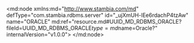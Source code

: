 <?xml version="1.0" encoding="UTF-8"?>
<md:node xmlns:md="http://www.stambia.com/md" defType="com.stambia.rdbms.server" id="_ujXmUH-lEe6rdachP4tzAw" name="ORACLE" md:ref="resource.md#UUID_MD_RDBMS_ORACLE?fileId=UUID_MD_RDBMS_ORACLE$type=md$name=Oracle?" internalVersion="v1.0.0">
  <attribute defType="com.stambia.rdbms.server.module" id="_ujXmUX-lEe6rdachP4tzAw" value="Oracle"/>
  <attribute defType="com.stambia.rdbms.server.user" id="_ujXmUn-lEe6rdachP4tzAw" value="CSG1_ORA2"/>
  <attribute defType="com.stambia.rdbms.server.driver" id="_ujXmU3-lEe6rdachP4tzAw" value="oracle.jdbc.OracleDriver"/>
  <attribute defType="com.stambia.rdbms.server.designerAutoCommit" id="_ujXmVH-lEe6rdachP4tzAw" value="true"/>
  <attribute defType="com.stambia.rdbms.server.password" id="_ujXmVX-lEe6rdachP4tzAw" value="6F23E4E8A3281AF328EB08370AA8572A"/>
  <attribute defType="com.stambia.rdbms.server.url" id="_ujXmVn-lEe6rdachP4tzAw" value="jdbc:oracle:thin:@195.83.93.26:1521/SIAD_PDB2"/>
  <node defType="com.stambia.rdbms.schema" id="_ujXmV3-lEe6rdachP4tzAw" name="CSG1_ORA2">
    <attribute defType="com.stambia.rdbms.schema.name" id="_ujXmWH-lEe6rdachP4tzAw" value="CSG1_ORA2"/>
    <attribute defType="com.stambia.rdbms.schema.rejectMask" id="_ujXmWX-lEe6rdachP4tzAw" value="R_[targetName]"/>
    <attribute defType="com.stambia.rdbms.schema.loadMask" id="_ujXmWn-lEe6rdachP4tzAw" value="L[number]_[targetName]"/>
    <attribute defType="com.stambia.rdbms.schema.integrationMask" id="_ujXmW3-lEe6rdachP4tzAw" value="I_[targetName]"/>
    <node defType="com.stambia.rdbms.datastore" id="_ujXmXH-lEe6rdachP4tzAw" name="SAS_CLIENT">
      <attribute defType="com.stambia.rdbms.datastore.name" id="_ujXmXX-lEe6rdachP4tzAw" value="SAS_CLIENT"/>
      <attribute defType="com.stambia.rdbms.datastore.type" id="_ujXmXn-lEe6rdachP4tzAw" value="TABLE"/>
      <node defType="com.stambia.rdbms.column" id="_ujXmX3-lEe6rdachP4tzAw" name="CLE_CLIENT" position="1">
        <attribute defType="com.stambia.rdbms.column.name" id="_ujXmYH-lEe6rdachP4tzAw" value="CLE_CLIENT"/>
        <attribute defType="com.stambia.rdbms.column.nullable" id="_ujXmYX-lEe6rdachP4tzAw" value="0"/>
        <attribute defType="com.stambia.rdbms.column.charByte" id="_ujXmYn-lEe6rdachP4tzAw" value="BYTE"/>
        <attribute defType="com.stambia.rdbms.column.type" id="_ujXmY3-lEe6rdachP4tzAw" value="VARCHAR2"/>
        <attribute defType="com.stambia.rdbms.column.size" id="_ujXmZH-lEe6rdachP4tzAw" value="45"/>
      </node>
      <node defType="com.stambia.rdbms.column" id="_ujXmZX-lEe6rdachP4tzAw" name="CLE_COMPTE" position="2">
        <attribute defType="com.stambia.rdbms.column.name" id="_ujXmZn-lEe6rdachP4tzAw" value="CLE_COMPTE"/>
        <attribute defType="com.stambia.rdbms.column.nullable" id="_ujXmZ3-lEe6rdachP4tzAw" value="1"/>
        <attribute defType="com.stambia.rdbms.column.charByte" id="_ujXmaH-lEe6rdachP4tzAw" value="BYTE"/>
        <attribute defType="com.stambia.rdbms.column.type" id="_ujXmaX-lEe6rdachP4tzAw" value="VARCHAR2"/>
        <attribute defType="com.stambia.rdbms.column.size" id="_ujXman-lEe6rdachP4tzAw" value="45"/>
      </node>
      <node defType="com.stambia.rdbms.column" id="_ujXma3-lEe6rdachP4tzAw" name="STATUS" position="3">
        <attribute defType="com.stambia.rdbms.column.name" id="_ujXmbH-lEe6rdachP4tzAw" value="STATUS"/>
        <attribute defType="com.stambia.rdbms.column.nullable" id="_ujXmbX-lEe6rdachP4tzAw" value="1"/>
        <attribute defType="com.stambia.rdbms.column.digits" id="_ujXmbn-lEe6rdachP4tzAw" value="0"/>
        <attribute defType="com.stambia.rdbms.column.charByte" id="_ujXmb3-lEe6rdachP4tzAw" value="BYTE"/>
        <attribute defType="com.stambia.rdbms.column.type" id="_ujXmcH-lEe6rdachP4tzAw" value="NUMBER"/>
        <attribute defType="com.stambia.rdbms.column.size" id="_ujXmcX-lEe6rdachP4tzAw" value="1"/>
      </node>
      <node defType="com.stambia.rdbms.column" id="_ujXmcn-lEe6rdachP4tzAw" name="TYPE" position="4">
        <attribute defType="com.stambia.rdbms.column.name" id="_ujXmc3-lEe6rdachP4tzAw" value="TYPE"/>
        <attribute defType="com.stambia.rdbms.column.nullable" id="_ujXmdH-lEe6rdachP4tzAw" value="1"/>
        <attribute defType="com.stambia.rdbms.column.digits" id="_ujXmdX-lEe6rdachP4tzAw" value="0"/>
        <attribute defType="com.stambia.rdbms.column.charByte" id="_ujXmdn-lEe6rdachP4tzAw" value="BYTE"/>
        <attribute defType="com.stambia.rdbms.column.type" id="_ujXmd3-lEe6rdachP4tzAw" value="NUMBER"/>
        <attribute defType="com.stambia.rdbms.column.size" id="_ujXmeH-lEe6rdachP4tzAw" value="2"/>
      </node>
      <node defType="com.stambia.rdbms.column" id="_ujXmeX-lEe6rdachP4tzAw" name="CIVILITE" position="5">
        <attribute defType="com.stambia.rdbms.column.name" id="_ujXmen-lEe6rdachP4tzAw" value="CIVILITE"/>
        <attribute defType="com.stambia.rdbms.column.nullable" id="_ujXme3-lEe6rdachP4tzAw" value="1"/>
        <attribute defType="com.stambia.rdbms.column.digits" id="_ujXmfH-lEe6rdachP4tzAw" value="0"/>
        <attribute defType="com.stambia.rdbms.column.charByte" id="_ujXmfX-lEe6rdachP4tzAw" value="BYTE"/>
        <attribute defType="com.stambia.rdbms.column.type" id="_ujXmfn-lEe6rdachP4tzAw" value="NUMBER"/>
        <attribute defType="com.stambia.rdbms.column.size" id="_ujXmf3-lEe6rdachP4tzAw" value="2"/>
      </node>
      <node defType="com.stambia.rdbms.column" id="_ujXmgH-lEe6rdachP4tzAw" name="PRENOM" position="6">
        <attribute defType="com.stambia.rdbms.column.name" id="_ujXmgX-lEe6rdachP4tzAw" value="PRENOM"/>
        <attribute defType="com.stambia.rdbms.column.nullable" id="_ujXmgn-lEe6rdachP4tzAw" value="1"/>
        <attribute defType="com.stambia.rdbms.column.charByte" id="_ujXmg3-lEe6rdachP4tzAw" value="BYTE"/>
        <attribute defType="com.stambia.rdbms.column.type" id="_ujXmhH-lEe6rdachP4tzAw" value="VARCHAR2"/>
        <attribute defType="com.stambia.rdbms.column.size" id="_ujXmhX-lEe6rdachP4tzAw" value="255"/>
      </node>
      <node defType="com.stambia.rdbms.column" id="_ujXmhn-lEe6rdachP4tzAw" name="NOM" position="7">
        <attribute defType="com.stambia.rdbms.column.name" id="_ujXmh3-lEe6rdachP4tzAw" value="NOM"/>
        <attribute defType="com.stambia.rdbms.column.nullable" id="_ujXmiH-lEe6rdachP4tzAw" value="1"/>
        <attribute defType="com.stambia.rdbms.column.charByte" id="_ujXmiX-lEe6rdachP4tzAw" value="BYTE"/>
        <attribute defType="com.stambia.rdbms.column.type" id="_ujXmin-lEe6rdachP4tzAw" value="VARCHAR2"/>
        <attribute defType="com.stambia.rdbms.column.size" id="_ujXmi3-lEe6rdachP4tzAw" value="255"/>
      </node>
      <node defType="com.stambia.rdbms.column" id="_ujXmjH-lEe6rdachP4tzAw" name="DATE_ANNIVERSAIRE" position="8">
        <attribute defType="com.stambia.rdbms.column.name" id="_ujXmjX-lEe6rdachP4tzAw" value="DATE_ANNIVERSAIRE"/>
        <attribute defType="com.stambia.rdbms.column.nullable" id="_ujXmjn-lEe6rdachP4tzAw" value="1"/>
        <attribute defType="com.stambia.rdbms.column.charByte" id="_ujXmj3-lEe6rdachP4tzAw" value="BYTE"/>
        <attribute defType="com.stambia.rdbms.column.type" id="_ujXmkH-lEe6rdachP4tzAw" value="DATE"/>
        <attribute defType="com.stambia.rdbms.column.size" id="_ujXmkX-lEe6rdachP4tzAw" value="7"/>
      </node>
      <node defType="com.stambia.rdbms.column" id="_ujXmkn-lEe6rdachP4tzAw" name="SEXE" position="9">
        <attribute defType="com.stambia.rdbms.column.name" id="_ujXmk3-lEe6rdachP4tzAw" value="SEXE"/>
        <attribute defType="com.stambia.rdbms.column.nullable" id="_ujXmlH-lEe6rdachP4tzAw" value="1"/>
        <attribute defType="com.stambia.rdbms.column.digits" id="_ujXmlX-lEe6rdachP4tzAw" value="0"/>
        <attribute defType="com.stambia.rdbms.column.charByte" id="_ujXmln-lEe6rdachP4tzAw" value="BYTE"/>
        <attribute defType="com.stambia.rdbms.column.type" id="_ujXml3-lEe6rdachP4tzAw" value="NUMBER"/>
        <attribute defType="com.stambia.rdbms.column.size" id="_ujXmmH-lEe6rdachP4tzAw" value="1"/>
      </node>
      <node defType="com.stambia.rdbms.column" id="_ujXmmX-lEe6rdachP4tzAw" name="MUTUELLE" position="10">
        <attribute defType="com.stambia.rdbms.column.name" id="_ujXmmn-lEe6rdachP4tzAw" value="MUTUELLE"/>
        <attribute defType="com.stambia.rdbms.column.nullable" id="_ujXmm3-lEe6rdachP4tzAw" value="1"/>
        <attribute defType="com.stambia.rdbms.column.digits" id="_ujXmnH-lEe6rdachP4tzAw" value="0"/>
        <attribute defType="com.stambia.rdbms.column.charByte" id="_ujXmnX-lEe6rdachP4tzAw" value="BYTE"/>
        <attribute defType="com.stambia.rdbms.column.type" id="_ujXmnn-lEe6rdachP4tzAw" value="NUMBER"/>
        <attribute defType="com.stambia.rdbms.column.size" id="_ujXmn3-lEe6rdachP4tzAw" value="2"/>
      </node>
      <node defType="com.stambia.rdbms.column" id="_ujXmoH-lEe6rdachP4tzAw" name="NOM_FICHIER" position="11">
        <attribute defType="com.stambia.rdbms.column.name" id="_ujXmoX-lEe6rdachP4tzAw" value="NOM_FICHIER"/>
        <attribute defType="com.stambia.rdbms.column.nullable" id="_ujXmon-lEe6rdachP4tzAw" value="1"/>
        <attribute defType="com.stambia.rdbms.column.charByte" id="_ujXmo3-lEe6rdachP4tzAw" value="BYTE"/>
        <attribute defType="com.stambia.rdbms.column.type" id="_ujXmpH-lEe6rdachP4tzAw" value="VARCHAR2"/>
        <attribute defType="com.stambia.rdbms.column.size" id="_ujXmpX-lEe6rdachP4tzAw" value="255"/>
      </node>
      <node defType="com.stambia.rdbms.pk" id="_ujXmpn-lEe6rdachP4tzAw" name="SYS_C0015442">
        <node defType="com.stambia.rdbms.colref" id="_ujXmp3-lEe6rdachP4tzAw" position="1">
          <attribute defType="com.stambia.rdbms.colref.ref" id="_ujXmqH-lEe6rdachP4tzAw" ref="resource.md#_ujXmX3-lEe6rdachP4tzAw?fileId=_ujXmUH-lEe6rdachP4tzAw$type=md$name=CLE_CLIENT?"/>
        </node>
      </node>
      <node defType="com.stambia.rdbms.fk" id="_ujXmqX-lEe6rdachP4tzAw" name="SYS_C0015419">
        <node defType="com.stambia.rdbms.relation" id="_ujXmqn-lEe6rdachP4tzAw" position="1">
          <attribute defType="com.stambia.rdbms.relation.fk" id="_ujXmq3-lEe6rdachP4tzAw" ref="resource.md#_ujXmoH-lEe6rdachP4tzAw?fileId=_ujXmUH-lEe6rdachP4tzAw$type=md$name=NOM_FICHIER?"/>
          <attribute defType="com.stambia.rdbms.relation.pk" id="_ujXmrH-lEe6rdachP4tzAw" ref="resource.md#_ujYNqn-lEe6rdachP4tzAw?fileId=_ujXmUH-lEe6rdachP4tzAw$type=md$name=NOM_FICHIER?"/>
        </node>
      </node>
      <node defType="com.stambia.rdbms.fk" id="_ujXmrX-lEe6rdachP4tzAw" name="SYS_C0015418">
        <node defType="com.stambia.rdbms.relation" id="_ujXmrn-lEe6rdachP4tzAw" position="1">
          <attribute defType="com.stambia.rdbms.relation.fk" id="_ujXmr3-lEe6rdachP4tzAw" ref="resource.md#_ujXmZX-lEe6rdachP4tzAw?fileId=_ujXmUH-lEe6rdachP4tzAw$type=md$name=CLE_COMPTE?"/>
          <attribute defType="com.stambia.rdbms.relation.pk" id="_ujXmsH-lEe6rdachP4tzAw" ref="resource.md#_ujY0fn-lEe6rdachP4tzAw?fileId=_ujXmUH-lEe6rdachP4tzAw$type=md$name=CLE_COMPTE?"/>
        </node>
      </node>
      <node defType="com.stambia.rdbms.column" id="_ujXmsX-lEe6rdachP4tzAw" name="ID_FICHIER" position="11">
        <attribute defType="com.stambia.rdbms.column.name" id="_ujXmsn-lEe6rdachP4tzAw" value="ID_FICHIER"/>
        <attribute defType="com.stambia.rdbms.column.nullable" id="_ujXms3-lEe6rdachP4tzAw" value="1"/>
        <attribute defType="com.stambia.rdbms.column.charByte" id="_ujXmtH-lEe6rdachP4tzAw" value="BYTE"/>
        <attribute defType="com.stambia.rdbms.column.type" id="_ujXmtX-lEe6rdachP4tzAw" value="NUMBER"/>
      </node>
      <node defType="com.stambia.rdbms.column" id="_ujXmtn-lEe6rdachP4tzAw" name="DATE_IMPORT" position="12">
        <attribute defType="com.stambia.rdbms.column.name" id="_ujYNYH-lEe6rdachP4tzAw" value="DATE_IMPORT"/>
        <attribute defType="com.stambia.rdbms.column.nullable" id="_ujYNYX-lEe6rdachP4tzAw" value="1"/>
        <attribute defType="com.stambia.rdbms.column.charByte" id="_ujYNYn-lEe6rdachP4tzAw" value="BYTE"/>
        <attribute defType="com.stambia.rdbms.column.type" id="_ujYNY3-lEe6rdachP4tzAw" value="DATE"/>
        <attribute defType="com.stambia.rdbms.column.size" id="_ujYNZH-lEe6rdachP4tzAw" value="7"/>
      </node>
      <node defType="com.stambia.rdbms.fk" id="_ujYNZX-lEe6rdachP4tzAw" name="SYS_C0015443">
        <node defType="com.stambia.rdbms.relation" id="_ujYNZn-lEe6rdachP4tzAw" position="1">
          <attribute defType="com.stambia.rdbms.relation.fk" id="_ujYNZ3-lEe6rdachP4tzAw" ref="resource.md#_ujXmZX-lEe6rdachP4tzAw?fileId=_ujXmUH-lEe6rdachP4tzAw$type=md$name=CLE_COMPTE?"/>
          <attribute defType="com.stambia.rdbms.relation.pk" id="_ujYNaH-lEe6rdachP4tzAw" ref="resource.md#_ujY0fn-lEe6rdachP4tzAw?fileId=_ujXmUH-lEe6rdachP4tzAw$type=md$name=CLE_COMPTE?"/>
        </node>
      </node>
      <node defType="com.stambia.rdbms.fk" id="_ujYNaX-lEe6rdachP4tzAw" name="SYS_C0015444">
        <node defType="com.stambia.rdbms.relation" id="_ujYNan-lEe6rdachP4tzAw" position="1">
          <attribute defType="com.stambia.rdbms.relation.fk" id="_ujYNa3-lEe6rdachP4tzAw" ref="resource.md#_ujXmsX-lEe6rdachP4tzAw?fileId=_ujXmUH-lEe6rdachP4tzAw$type=md$name=ID_FICHIER?"/>
          <attribute defType="com.stambia.rdbms.relation.pk" id="_ujYNbH-lEe6rdachP4tzAw" ref="resource.md#_ujY0uH-lEe6rdachP4tzAw?fileId=_ujXmUH-lEe6rdachP4tzAw$type=md$name=ID_FICHIER?"/>
        </node>
      </node>
    </node>
    <node defType="com.stambia.rdbms.datastore" id="_ujYNbX-lEe6rdachP4tzAw" name="SAS_EMAIL">
      <attribute defType="com.stambia.rdbms.datastore.name" id="_ujYNbn-lEe6rdachP4tzAw" value="SAS_EMAIL"/>
      <attribute defType="com.stambia.rdbms.datastore.type" id="_ujYNb3-lEe6rdachP4tzAw" value="TABLE"/>
      <node defType="com.stambia.rdbms.column" id="_ujYNcH-lEe6rdachP4tzAw" name="CLE_CLIENT" position="1">
        <attribute defType="com.stambia.rdbms.column.name" id="_ujYNcX-lEe6rdachP4tzAw" value="CLE_CLIENT"/>
        <attribute defType="com.stambia.rdbms.column.nullable" id="_ujYNcn-lEe6rdachP4tzAw" value="0"/>
        <attribute defType="com.stambia.rdbms.column.charByte" id="_ujYNc3-lEe6rdachP4tzAw" value="BYTE"/>
        <attribute defType="com.stambia.rdbms.column.type" id="_ujYNdH-lEe6rdachP4tzAw" value="VARCHAR2"/>
        <attribute defType="com.stambia.rdbms.column.size" id="_ujYNdX-lEe6rdachP4tzAw" value="45"/>
      </node>
      <node defType="com.stambia.rdbms.column" id="_ujYNdn-lEe6rdachP4tzAw" name="EMAIL" position="2">
        <attribute defType="com.stambia.rdbms.column.name" id="_ujYNd3-lEe6rdachP4tzAw" value="EMAIL"/>
        <attribute defType="com.stambia.rdbms.column.nullable" id="_ujYNeH-lEe6rdachP4tzAw" value="1"/>
        <attribute defType="com.stambia.rdbms.column.charByte" id="_ujYNeX-lEe6rdachP4tzAw" value="BYTE"/>
        <attribute defType="com.stambia.rdbms.column.type" id="_ujYNen-lEe6rdachP4tzAw" value="VARCHAR2"/>
        <attribute defType="com.stambia.rdbms.column.size" id="_ujYNe3-lEe6rdachP4tzAw" value="255"/>
      </node>
      <node defType="com.stambia.rdbms.column" id="_ujYNfH-lEe6rdachP4tzAw" name="STATUS" position="3">
        <attribute defType="com.stambia.rdbms.column.name" id="_ujYNfX-lEe6rdachP4tzAw" value="STATUS"/>
        <attribute defType="com.stambia.rdbms.column.nullable" id="_ujYNfn-lEe6rdachP4tzAw" value="1"/>
        <attribute defType="com.stambia.rdbms.column.digits" id="_ujYNf3-lEe6rdachP4tzAw" value="0"/>
        <attribute defType="com.stambia.rdbms.column.charByte" id="_ujYNgH-lEe6rdachP4tzAw" value="BYTE"/>
        <attribute defType="com.stambia.rdbms.column.type" id="_ujYNgX-lEe6rdachP4tzAw" value="NUMBER"/>
        <attribute defType="com.stambia.rdbms.column.size" id="_ujYNgn-lEe6rdachP4tzAw" value="1"/>
      </node>
      <node defType="com.stambia.rdbms.column" id="_ujYNg3-lEe6rdachP4tzAw" name="NOM_FICHIER" position="4">
        <attribute defType="com.stambia.rdbms.column.name" id="_ujYNhH-lEe6rdachP4tzAw" value="NOM_FICHIER"/>
        <attribute defType="com.stambia.rdbms.column.nullable" id="_ujYNhX-lEe6rdachP4tzAw" value="1"/>
        <attribute defType="com.stambia.rdbms.column.charByte" id="_ujYNhn-lEe6rdachP4tzAw" value="BYTE"/>
        <attribute defType="com.stambia.rdbms.column.type" id="_ujYNh3-lEe6rdachP4tzAw" value="VARCHAR2"/>
        <attribute defType="com.stambia.rdbms.column.size" id="_ujYNiH-lEe6rdachP4tzAw" value="255"/>
      </node>
      <node defType="com.stambia.rdbms.pk" id="_ujYNiX-lEe6rdachP4tzAw" name="SYS_C0015445">
        <node defType="com.stambia.rdbms.colref" id="_ujYNin-lEe6rdachP4tzAw" position="1">
          <attribute defType="com.stambia.rdbms.colref.ref" id="_ujYNi3-lEe6rdachP4tzAw" ref="resource.md#_ujYNcH-lEe6rdachP4tzAw?fileId=_ujXmUH-lEe6rdachP4tzAw$type=md$name=CLE_CLIENT?"/>
        </node>
      </node>
      <node defType="com.stambia.rdbms.fk" id="_ujYNjH-lEe6rdachP4tzAw" name="SYS_C0015421">
        <node defType="com.stambia.rdbms.relation" id="_ujYNjX-lEe6rdachP4tzAw" position="1">
          <attribute defType="com.stambia.rdbms.relation.fk" id="_ujYNjn-lEe6rdachP4tzAw" ref="resource.md#_ujYNcH-lEe6rdachP4tzAw?fileId=_ujXmUH-lEe6rdachP4tzAw$type=md$name=CLE_CLIENT?"/>
          <attribute defType="com.stambia.rdbms.relation.pk" id="_ujYNj3-lEe6rdachP4tzAw" ref="resource.md#_ujXmX3-lEe6rdachP4tzAw?fileId=_ujXmUH-lEe6rdachP4tzAw$type=md$name=CLE_CLIENT?"/>
        </node>
      </node>
      <node defType="com.stambia.rdbms.fk" id="_ujYNkH-lEe6rdachP4tzAw" name="SYS_C0015422">
        <node defType="com.stambia.rdbms.relation" id="_ujYNkX-lEe6rdachP4tzAw" position="1">
          <attribute defType="com.stambia.rdbms.relation.fk" id="_ujYNkn-lEe6rdachP4tzAw" ref="resource.md#_ujYNg3-lEe6rdachP4tzAw?fileId=_ujXmUH-lEe6rdachP4tzAw$type=md$name=NOM_FICHIER?"/>
          <attribute defType="com.stambia.rdbms.relation.pk" id="_ujYNk3-lEe6rdachP4tzAw" ref="resource.md#_ujYNqn-lEe6rdachP4tzAw?fileId=_ujXmUH-lEe6rdachP4tzAw$type=md$name=NOM_FICHIER?"/>
        </node>
      </node>
      <node defType="com.stambia.rdbms.column" id="_ujYNlH-lEe6rdachP4tzAw" name="ID_FICHIER" position="4">
        <attribute defType="com.stambia.rdbms.column.name" id="_ujYNlX-lEe6rdachP4tzAw" value="ID_FICHIER"/>
        <attribute defType="com.stambia.rdbms.column.nullable" id="_ujYNln-lEe6rdachP4tzAw" value="1"/>
        <attribute defType="com.stambia.rdbms.column.charByte" id="_ujYNl3-lEe6rdachP4tzAw" value="BYTE"/>
        <attribute defType="com.stambia.rdbms.column.type" id="_ujYNmH-lEe6rdachP4tzAw" value="NUMBER"/>
      </node>
      <node defType="com.stambia.rdbms.column" id="_ujYNmX-lEe6rdachP4tzAw" name="DATE_IMPORT" position="5">
        <attribute defType="com.stambia.rdbms.column.name" id="_ujYNmn-lEe6rdachP4tzAw" value="DATE_IMPORT"/>
        <attribute defType="com.stambia.rdbms.column.nullable" id="_ujYNm3-lEe6rdachP4tzAw" value="1"/>
        <attribute defType="com.stambia.rdbms.column.charByte" id="_ujYNnH-lEe6rdachP4tzAw" value="BYTE"/>
        <attribute defType="com.stambia.rdbms.column.type" id="_ujYNnX-lEe6rdachP4tzAw" value="DATE"/>
        <attribute defType="com.stambia.rdbms.column.size" id="_ujYNnn-lEe6rdachP4tzAw" value="7"/>
      </node>
      <node defType="com.stambia.rdbms.fk" id="_ujYNn3-lEe6rdachP4tzAw" name="SYS_C0015447">
        <node defType="com.stambia.rdbms.relation" id="_ujYNoH-lEe6rdachP4tzAw" position="1">
          <attribute defType="com.stambia.rdbms.relation.fk" id="_ujYNoX-lEe6rdachP4tzAw" ref="resource.md#_ujYNlH-lEe6rdachP4tzAw?fileId=_ujXmUH-lEe6rdachP4tzAw$type=md$name=ID_FICHIER?"/>
          <attribute defType="com.stambia.rdbms.relation.pk" id="_ujYNon-lEe6rdachP4tzAw" ref="resource.md#_ujY0uH-lEe6rdachP4tzAw?fileId=_ujXmUH-lEe6rdachP4tzAw$type=md$name=ID_FICHIER?"/>
        </node>
      </node>
      <node defType="com.stambia.rdbms.fk" id="_ujYNo3-lEe6rdachP4tzAw" name="SYS_C0015446">
        <node defType="com.stambia.rdbms.relation" id="_ujYNpH-lEe6rdachP4tzAw" position="1">
          <attribute defType="com.stambia.rdbms.relation.fk" id="_ujYNpX-lEe6rdachP4tzAw" ref="resource.md#_ujYNcH-lEe6rdachP4tzAw?fileId=_ujXmUH-lEe6rdachP4tzAw$type=md$name=CLE_CLIENT?"/>
          <attribute defType="com.stambia.rdbms.relation.pk" id="_ujYNpn-lEe6rdachP4tzAw" ref="resource.md#_ujXmX3-lEe6rdachP4tzAw?fileId=_ujXmUH-lEe6rdachP4tzAw$type=md$name=CLE_CLIENT?"/>
        </node>
      </node>
    </node>
    <node defType="com.stambia.rdbms.datastore" id="_ujYNp3-lEe6rdachP4tzAw" name="SAS_SOURCE">
      <attribute defType="com.stambia.rdbms.datastore.name" id="_ujYNqH-lEe6rdachP4tzAw" value="SAS_SOURCE"/>
      <attribute defType="com.stambia.rdbms.datastore.type" id="_ujYNqX-lEe6rdachP4tzAw" value="TABLE"/>
      <node defType="com.stambia.rdbms.column" id="_ujYNqn-lEe6rdachP4tzAw" name="NOM_FICHIER" position="1">
        <attribute defType="com.stambia.rdbms.column.name" id="_ujYNq3-lEe6rdachP4tzAw" value="NOM_FICHIER"/>
        <attribute defType="com.stambia.rdbms.column.nullable" id="_ujYNrH-lEe6rdachP4tzAw" value="0"/>
        <attribute defType="com.stambia.rdbms.column.charByte" id="_ujYNrX-lEe6rdachP4tzAw" value="BYTE"/>
        <attribute defType="com.stambia.rdbms.column.type" id="_ujYNrn-lEe6rdachP4tzAw" value="VARCHAR2"/>
        <attribute defType="com.stambia.rdbms.column.size" id="_ujYNr3-lEe6rdachP4tzAw" value="50"/>
      </node>
      <node defType="com.stambia.rdbms.column" id="_ujYNsH-lEe6rdachP4tzAw" name="NB_LIGNE" position="2">
        <attribute defType="com.stambia.rdbms.column.name" id="_ujYNsX-lEe6rdachP4tzAw" value="NB_LIGNE"/>
        <attribute defType="com.stambia.rdbms.column.nullable" id="_ujYNsn-lEe6rdachP4tzAw" value="1"/>
        <attribute defType="com.stambia.rdbms.column.digits" id="_ujYNs3-lEe6rdachP4tzAw" value="0"/>
        <attribute defType="com.stambia.rdbms.column.charByte" id="_ujYNtH-lEe6rdachP4tzAw" value="BYTE"/>
        <attribute defType="com.stambia.rdbms.column.type" id="_ujYNtX-lEe6rdachP4tzAw" value="NUMBER"/>
        <attribute defType="com.stambia.rdbms.column.size" id="_ujYNtn-lEe6rdachP4tzAw" value="10"/>
      </node>
      <node defType="com.stambia.rdbms.column" id="_ujYNt3-lEe6rdachP4tzAw" name="DATE_CREATION" position="3">
        <attribute defType="com.stambia.rdbms.column.name" id="_ujYNuH-lEe6rdachP4tzAw" value="DATE_CREATION"/>
        <attribute defType="com.stambia.rdbms.column.nullable" id="_ujYNuX-lEe6rdachP4tzAw" value="1"/>
        <attribute defType="com.stambia.rdbms.column.charByte" id="_ujYNun-lEe6rdachP4tzAw" value="BYTE"/>
        <attribute defType="com.stambia.rdbms.column.type" id="_ujYNu3-lEe6rdachP4tzAw" value="NUMBER"/>
      </node>
      <node defType="com.stambia.rdbms.pk" id="_ujYNvH-lEe6rdachP4tzAw" name="SYS_C0015414">
        <node defType="com.stambia.rdbms.colref" id="_ujYNvX-lEe6rdachP4tzAw" position="1">
          <attribute defType="com.stambia.rdbms.colref.ref" id="_ujYNvn-lEe6rdachP4tzAw" ref="resource.md#_ujYNqn-lEe6rdachP4tzAw?fileId=_ujXmUH-lEe6rdachP4tzAw$type=md$name=NOM_FICHIER?"/>
        </node>
      </node>
    </node>
    <node defType="com.stambia.rdbms.datastore" id="_ujYNv3-lEe6rdachP4tzAw" name="SAS_ADRESSE">
      <attribute defType="com.stambia.rdbms.datastore.name" id="_ujYNwH-lEe6rdachP4tzAw" value="SAS_ADRESSE"/>
      <attribute defType="com.stambia.rdbms.datastore.type" id="_ujYNwX-lEe6rdachP4tzAw" value="TABLE"/>
      <node defType="com.stambia.rdbms.column" id="_ujYNwn-lEe6rdachP4tzAw" name="CLE_CLIENT" position="1">
        <attribute defType="com.stambia.rdbms.column.name" id="_ujYNw3-lEe6rdachP4tzAw" value="CLE_CLIENT"/>
        <attribute defType="com.stambia.rdbms.column.nullable" id="_ujYNxH-lEe6rdachP4tzAw" value="0"/>
        <attribute defType="com.stambia.rdbms.column.charByte" id="_ujYNxX-lEe6rdachP4tzAw" value="BYTE"/>
        <attribute defType="com.stambia.rdbms.column.type" id="_ujYNxn-lEe6rdachP4tzAw" value="VARCHAR2"/>
        <attribute defType="com.stambia.rdbms.column.size" id="_ujYNx3-lEe6rdachP4tzAw" value="45"/>
      </node>
      <node defType="com.stambia.rdbms.column" id="_ujYNyH-lEe6rdachP4tzAw" name="STATUS" position="2">
        <attribute defType="com.stambia.rdbms.column.name" id="_ujYNyX-lEe6rdachP4tzAw" value="STATUS"/>
        <attribute defType="com.stambia.rdbms.column.nullable" id="_ujYNyn-lEe6rdachP4tzAw" value="1"/>
        <attribute defType="com.stambia.rdbms.column.digits" id="_ujYNy3-lEe6rdachP4tzAw" value="0"/>
        <attribute defType="com.stambia.rdbms.column.charByte" id="_ujYNzH-lEe6rdachP4tzAw" value="BYTE"/>
        <attribute defType="com.stambia.rdbms.column.type" id="_ujYNzX-lEe6rdachP4tzAw" value="NUMBER"/>
        <attribute defType="com.stambia.rdbms.column.size" id="_ujYNzn-lEe6rdachP4tzAw" value="1"/>
      </node>
      <node defType="com.stambia.rdbms.column" id="_ujYNz3-lEe6rdachP4tzAw" name="LIGNE_1" position="3">
        <attribute defType="com.stambia.rdbms.column.name" id="_ujYN0H-lEe6rdachP4tzAw" value="LIGNE_1"/>
        <attribute defType="com.stambia.rdbms.column.nullable" id="_ujYN0X-lEe6rdachP4tzAw" value="1"/>
        <attribute defType="com.stambia.rdbms.column.charByte" id="_ujYN0n-lEe6rdachP4tzAw" value="BYTE"/>
        <attribute defType="com.stambia.rdbms.column.type" id="_ujYN03-lEe6rdachP4tzAw" value="VARCHAR2"/>
        <attribute defType="com.stambia.rdbms.column.size" id="_ujYN1H-lEe6rdachP4tzAw" value="255"/>
      </node>
      <node defType="com.stambia.rdbms.column" id="_ujYN1X-lEe6rdachP4tzAw" name="LIGNE_2" position="4">
        <attribute defType="com.stambia.rdbms.column.name" id="_ujYN1n-lEe6rdachP4tzAw" value="LIGNE_2"/>
        <attribute defType="com.stambia.rdbms.column.nullable" id="_ujYN13-lEe6rdachP4tzAw" value="1"/>
        <attribute defType="com.stambia.rdbms.column.charByte" id="_ujYN2H-lEe6rdachP4tzAw" value="BYTE"/>
        <attribute defType="com.stambia.rdbms.column.type" id="_ujYN2X-lEe6rdachP4tzAw" value="VARCHAR2"/>
        <attribute defType="com.stambia.rdbms.column.size" id="_ujYN2n-lEe6rdachP4tzAw" value="255"/>
      </node>
      <node defType="com.stambia.rdbms.column" id="_ujYN23-lEe6rdachP4tzAw" name="LIGNE_3" position="5">
        <attribute defType="com.stambia.rdbms.column.name" id="_ujYN3H-lEe6rdachP4tzAw" value="LIGNE_3"/>
        <attribute defType="com.stambia.rdbms.column.nullable" id="_ujYN3X-lEe6rdachP4tzAw" value="1"/>
        <attribute defType="com.stambia.rdbms.column.charByte" id="_ujYN3n-lEe6rdachP4tzAw" value="BYTE"/>
        <attribute defType="com.stambia.rdbms.column.type" id="_ujYN33-lEe6rdachP4tzAw" value="VARCHAR2"/>
        <attribute defType="com.stambia.rdbms.column.size" id="_ujYN4H-lEe6rdachP4tzAw" value="255"/>
      </node>
      <node defType="com.stambia.rdbms.column" id="_ujYN4X-lEe6rdachP4tzAw" name="LIGNE_4" position="6">
        <attribute defType="com.stambia.rdbms.column.name" id="_ujYN4n-lEe6rdachP4tzAw" value="LIGNE_4"/>
        <attribute defType="com.stambia.rdbms.column.nullable" id="_ujYN43-lEe6rdachP4tzAw" value="1"/>
        <attribute defType="com.stambia.rdbms.column.charByte" id="_ujYN5H-lEe6rdachP4tzAw" value="BYTE"/>
        <attribute defType="com.stambia.rdbms.column.type" id="_ujYN5X-lEe6rdachP4tzAw" value="VARCHAR2"/>
        <attribute defType="com.stambia.rdbms.column.size" id="_ujYN5n-lEe6rdachP4tzAw" value="255"/>
      </node>
      <node defType="com.stambia.rdbms.column" id="_ujYN53-lEe6rdachP4tzAw" name="LIGNE_5" position="7">
        <attribute defType="com.stambia.rdbms.column.name" id="_ujYN6H-lEe6rdachP4tzAw" value="LIGNE_5"/>
        <attribute defType="com.stambia.rdbms.column.nullable" id="_ujYN6X-lEe6rdachP4tzAw" value="1"/>
        <attribute defType="com.stambia.rdbms.column.charByte" id="_ujYN6n-lEe6rdachP4tzAw" value="BYTE"/>
        <attribute defType="com.stambia.rdbms.column.type" id="_ujYN63-lEe6rdachP4tzAw" value="VARCHAR2"/>
        <attribute defType="com.stambia.rdbms.column.size" id="_ujYN7H-lEe6rdachP4tzAw" value="255"/>
      </node>
      <node defType="com.stambia.rdbms.column" id="_ujYN7X-lEe6rdachP4tzAw" name="VILLE" position="8">
        <attribute defType="com.stambia.rdbms.column.name" id="_ujYN7n-lEe6rdachP4tzAw" value="VILLE"/>
        <attribute defType="com.stambia.rdbms.column.nullable" id="_ujYN73-lEe6rdachP4tzAw" value="1"/>
        <attribute defType="com.stambia.rdbms.column.charByte" id="_ujYN8H-lEe6rdachP4tzAw" value="BYTE"/>
        <attribute defType="com.stambia.rdbms.column.type" id="_ujYN8X-lEe6rdachP4tzAw" value="VARCHAR2"/>
        <attribute defType="com.stambia.rdbms.column.size" id="_ujYN8n-lEe6rdachP4tzAw" value="50"/>
      </node>
      <node defType="com.stambia.rdbms.column" id="_ujYN83-lEe6rdachP4tzAw" name="CODE_POSTAL" position="9">
        <attribute defType="com.stambia.rdbms.column.name" id="_ujYN9H-lEe6rdachP4tzAw" value="CODE_POSTAL"/>
        <attribute defType="com.stambia.rdbms.column.nullable" id="_ujYN9X-lEe6rdachP4tzAw" value="1"/>
        <attribute defType="com.stambia.rdbms.column.charByte" id="_ujYN9n-lEe6rdachP4tzAw" value="BYTE"/>
        <attribute defType="com.stambia.rdbms.column.type" id="_ujYN93-lEe6rdachP4tzAw" value="VARCHAR2"/>
        <attribute defType="com.stambia.rdbms.column.size" id="_ujYN-H-lEe6rdachP4tzAw" value="5"/>
      </node>
      <node defType="com.stambia.rdbms.column" id="_ujYN-X-lEe6rdachP4tzAw" name="PAYS" position="10">
        <attribute defType="com.stambia.rdbms.column.name" id="_ujYN-n-lEe6rdachP4tzAw" value="PAYS"/>
        <attribute defType="com.stambia.rdbms.column.nullable" id="_ujYN-3-lEe6rdachP4tzAw" value="1"/>
        <attribute defType="com.stambia.rdbms.column.digits" id="_ujYN_H-lEe6rdachP4tzAw" value="0"/>
        <attribute defType="com.stambia.rdbms.column.charByte" id="_ujYN_X-lEe6rdachP4tzAw" value="BYTE"/>
        <attribute defType="com.stambia.rdbms.column.type" id="_ujYN_n-lEe6rdachP4tzAw" value="NUMBER"/>
        <attribute defType="com.stambia.rdbms.column.size" id="_ujYN_3-lEe6rdachP4tzAw" value="1"/>
      </node>
      <node defType="com.stambia.rdbms.column" id="_ujYOAH-lEe6rdachP4tzAw" name="QUALITE" position="11">
        <attribute defType="com.stambia.rdbms.column.name" id="_ujYOAX-lEe6rdachP4tzAw" value="QUALITE"/>
        <attribute defType="com.stambia.rdbms.column.nullable" id="_ujYOAn-lEe6rdachP4tzAw" value="1"/>
        <attribute defType="com.stambia.rdbms.column.digits" id="_ujYOA3-lEe6rdachP4tzAw" value="0"/>
        <attribute defType="com.stambia.rdbms.column.charByte" id="_ujYOBH-lEe6rdachP4tzAw" value="BYTE"/>
        <attribute defType="com.stambia.rdbms.column.type" id="_ujYOBX-lEe6rdachP4tzAw" value="NUMBER"/>
        <attribute defType="com.stambia.rdbms.column.size" id="_ujYOBn-lEe6rdachP4tzAw" value="1"/>
      </node>
      <node defType="com.stambia.rdbms.column" id="_ujYOB3-lEe6rdachP4tzAw" name="NOM_FICHIER" position="12">
        <attribute defType="com.stambia.rdbms.column.name" id="_ujYOCH-lEe6rdachP4tzAw" value="NOM_FICHIER"/>
        <attribute defType="com.stambia.rdbms.column.nullable" id="_ujYOCX-lEe6rdachP4tzAw" value="1"/>
        <attribute defType="com.stambia.rdbms.column.charByte" id="_ujYOCn-lEe6rdachP4tzAw" value="BYTE"/>
        <attribute defType="com.stambia.rdbms.column.type" id="_ujYOC3-lEe6rdachP4tzAw" value="VARCHAR2"/>
        <attribute defType="com.stambia.rdbms.column.size" id="_ujYODH-lEe6rdachP4tzAw" value="255"/>
      </node>
      <node defType="com.stambia.rdbms.pk" id="_ujYODX-lEe6rdachP4tzAw" name="SYS_C0015448">
        <node defType="com.stambia.rdbms.colref" id="_ujYODn-lEe6rdachP4tzAw" position="1">
          <attribute defType="com.stambia.rdbms.colref.ref" id="_ujYOD3-lEe6rdachP4tzAw" ref="resource.md#_ujYNwn-lEe6rdachP4tzAw?fileId=_ujXmUH-lEe6rdachP4tzAw$type=md$name=CLE_CLIENT?"/>
        </node>
      </node>
      <node defType="com.stambia.rdbms.fk" id="_ujYOEH-lEe6rdachP4tzAw" name="SYS_C0015424">
        <node defType="com.stambia.rdbms.relation" id="_ujYOEX-lEe6rdachP4tzAw" position="1">
          <attribute defType="com.stambia.rdbms.relation.fk" id="_ujYOEn-lEe6rdachP4tzAw" ref="resource.md#_ujYNwn-lEe6rdachP4tzAw?fileId=_ujXmUH-lEe6rdachP4tzAw$type=md$name=CLE_CLIENT?"/>
          <attribute defType="com.stambia.rdbms.relation.pk" id="_ujYOE3-lEe6rdachP4tzAw" ref="resource.md#_ujXmX3-lEe6rdachP4tzAw?fileId=_ujXmUH-lEe6rdachP4tzAw$type=md$name=CLE_CLIENT?"/>
        </node>
      </node>
      <node defType="com.stambia.rdbms.fk" id="_ujYOFH-lEe6rdachP4tzAw" name="SYS_C0015425">
        <node defType="com.stambia.rdbms.relation" id="_ujYOFX-lEe6rdachP4tzAw" position="1">
          <attribute defType="com.stambia.rdbms.relation.fk" id="_ujYOFn-lEe6rdachP4tzAw" ref="resource.md#_ujYOB3-lEe6rdachP4tzAw?fileId=_ujXmUH-lEe6rdachP4tzAw$type=md$name=NOM_FICHIER?"/>
          <attribute defType="com.stambia.rdbms.relation.pk" id="_ujYOF3-lEe6rdachP4tzAw" ref="resource.md#_ujYNqn-lEe6rdachP4tzAw?fileId=_ujXmUH-lEe6rdachP4tzAw$type=md$name=NOM_FICHIER?"/>
        </node>
      </node>
      <node defType="com.stambia.rdbms.column" id="_ujYOGH-lEe6rdachP4tzAw" name="ID_FICHIER" position="12">
        <attribute defType="com.stambia.rdbms.column.name" id="_ujYOGX-lEe6rdachP4tzAw" value="ID_FICHIER"/>
        <attribute defType="com.stambia.rdbms.column.nullable" id="_ujYOGn-lEe6rdachP4tzAw" value="1"/>
        <attribute defType="com.stambia.rdbms.column.charByte" id="_ujYOG3-lEe6rdachP4tzAw" value="BYTE"/>
        <attribute defType="com.stambia.rdbms.column.type" id="_ujYOHH-lEe6rdachP4tzAw" value="NUMBER"/>
      </node>
      <node defType="com.stambia.rdbms.column" id="_ujYOHX-lEe6rdachP4tzAw" name="DATE_IMPORT" position="13">
        <attribute defType="com.stambia.rdbms.column.name" id="_ujYOHn-lEe6rdachP4tzAw" value="DATE_IMPORT"/>
        <attribute defType="com.stambia.rdbms.column.nullable" id="_ujYOH3-lEe6rdachP4tzAw" value="1"/>
        <attribute defType="com.stambia.rdbms.column.charByte" id="_ujYOIH-lEe6rdachP4tzAw" value="BYTE"/>
        <attribute defType="com.stambia.rdbms.column.type" id="_ujYOIX-lEe6rdachP4tzAw" value="DATE"/>
        <attribute defType="com.stambia.rdbms.column.size" id="_ujYOIn-lEe6rdachP4tzAw" value="7"/>
      </node>
      <node defType="com.stambia.rdbms.fk" id="_ujYOI3-lEe6rdachP4tzAw" name="SYS_C0015450">
        <node defType="com.stambia.rdbms.relation" id="_ujYOJH-lEe6rdachP4tzAw" position="1">
          <attribute defType="com.stambia.rdbms.relation.fk" id="_ujYOJX-lEe6rdachP4tzAw" ref="resource.md#_ujYOGH-lEe6rdachP4tzAw?fileId=_ujXmUH-lEe6rdachP4tzAw$type=md$name=ID_FICHIER?"/>
          <attribute defType="com.stambia.rdbms.relation.pk" id="_ujYOJn-lEe6rdachP4tzAw" ref="resource.md#_ujY0uH-lEe6rdachP4tzAw?fileId=_ujXmUH-lEe6rdachP4tzAw$type=md$name=ID_FICHIER?"/>
        </node>
      </node>
      <node defType="com.stambia.rdbms.fk" id="_ujYOJ3-lEe6rdachP4tzAw" name="SYS_C0015449">
        <node defType="com.stambia.rdbms.relation" id="_ujYOKH-lEe6rdachP4tzAw" position="1">
          <attribute defType="com.stambia.rdbms.relation.fk" id="_ujYOKX-lEe6rdachP4tzAw" ref="resource.md#_ujYNwn-lEe6rdachP4tzAw?fileId=_ujXmUH-lEe6rdachP4tzAw$type=md$name=CLE_CLIENT?"/>
          <attribute defType="com.stambia.rdbms.relation.pk" id="_ujYOKn-lEe6rdachP4tzAw" ref="resource.md#_ujXmX3-lEe6rdachP4tzAw?fileId=_ujXmUH-lEe6rdachP4tzAw$type=md$name=CLE_CLIENT?"/>
        </node>
      </node>
    </node>
    <node defType="com.stambia.rdbms.datastore" id="_ujYOK3-lEe6rdachP4tzAw" name="SAS_TEL">
      <attribute defType="com.stambia.rdbms.datastore.name" id="_ujYOLH-lEe6rdachP4tzAw" value="SAS_TEL"/>
      <attribute defType="com.stambia.rdbms.datastore.type" id="_ujYOLX-lEe6rdachP4tzAw" value="TABLE"/>
      <node defType="com.stambia.rdbms.column" id="_ujYOLn-lEe6rdachP4tzAw" name="CLE_CLIENT" position="1">
        <attribute defType="com.stambia.rdbms.column.name" id="_ujYOL3-lEe6rdachP4tzAw" value="CLE_CLIENT"/>
        <attribute defType="com.stambia.rdbms.column.nullable" id="_ujYOMH-lEe6rdachP4tzAw" value="0"/>
        <attribute defType="com.stambia.rdbms.column.charByte" id="_ujYOMX-lEe6rdachP4tzAw" value="BYTE"/>
        <attribute defType="com.stambia.rdbms.column.type" id="_ujYOMn-lEe6rdachP4tzAw" value="VARCHAR2"/>
        <attribute defType="com.stambia.rdbms.column.size" id="_ujYOM3-lEe6rdachP4tzAw" value="45"/>
      </node>
      <node defType="com.stambia.rdbms.column" id="_ujYONH-lEe6rdachP4tzAw" name="PHONE" position="2">
        <attribute defType="com.stambia.rdbms.column.name" id="_ujYONX-lEe6rdachP4tzAw" value="PHONE"/>
        <attribute defType="com.stambia.rdbms.column.nullable" id="_ujYONn-lEe6rdachP4tzAw" value="1"/>
        <attribute defType="com.stambia.rdbms.column.charByte" id="_ujYON3-lEe6rdachP4tzAw" value="BYTE"/>
        <attribute defType="com.stambia.rdbms.column.type" id="_ujYOOH-lEe6rdachP4tzAw" value="VARCHAR2"/>
        <attribute defType="com.stambia.rdbms.column.size" id="_ujYOOX-lEe6rdachP4tzAw" value="45"/>
      </node>
      <node defType="com.stambia.rdbms.column" id="_ujYOOn-lEe6rdachP4tzAw" name="STATUS" position="3">
        <attribute defType="com.stambia.rdbms.column.name" id="_ujYOO3-lEe6rdachP4tzAw" value="STATUS"/>
        <attribute defType="com.stambia.rdbms.column.nullable" id="_ujYOPH-lEe6rdachP4tzAw" value="1"/>
        <attribute defType="com.stambia.rdbms.column.digits" id="_ujYOPX-lEe6rdachP4tzAw" value="0"/>
        <attribute defType="com.stambia.rdbms.column.charByte" id="_ujYOPn-lEe6rdachP4tzAw" value="BYTE"/>
        <attribute defType="com.stambia.rdbms.column.type" id="_ujYOP3-lEe6rdachP4tzAw" value="NUMBER"/>
        <attribute defType="com.stambia.rdbms.column.size" id="_ujYOQH-lEe6rdachP4tzAw" value="1"/>
      </node>
      <node defType="com.stambia.rdbms.column" id="_ujYOQX-lEe6rdachP4tzAw" name="FAVORI" position="4">
        <attribute defType="com.stambia.rdbms.column.name" id="_ujYOQn-lEe6rdachP4tzAw" value="FAVORI"/>
        <attribute defType="com.stambia.rdbms.column.nullable" id="_ujYOQ3-lEe6rdachP4tzAw" value="1"/>
        <attribute defType="com.stambia.rdbms.column.digits" id="_ujYORH-lEe6rdachP4tzAw" value="0"/>
        <attribute defType="com.stambia.rdbms.column.charByte" id="_ujYORX-lEe6rdachP4tzAw" value="BYTE"/>
        <attribute defType="com.stambia.rdbms.column.type" id="_ujYORn-lEe6rdachP4tzAw" value="NUMBER"/>
        <attribute defType="com.stambia.rdbms.column.size" id="_ujYOR3-lEe6rdachP4tzAw" value="1"/>
      </node>
      <node defType="com.stambia.rdbms.column" id="_ujYOSH-lEe6rdachP4tzAw" name="TYPE" position="5">
        <attribute defType="com.stambia.rdbms.column.name" id="_ujYOSX-lEe6rdachP4tzAw" value="TYPE"/>
        <attribute defType="com.stambia.rdbms.column.nullable" id="_ujYOSn-lEe6rdachP4tzAw" value="0"/>
        <attribute defType="com.stambia.rdbms.column.digits" id="_ujYOS3-lEe6rdachP4tzAw" value="0"/>
        <attribute defType="com.stambia.rdbms.column.charByte" id="_ujYOTH-lEe6rdachP4tzAw" value="BYTE"/>
        <attribute defType="com.stambia.rdbms.column.type" id="_ujYOTX-lEe6rdachP4tzAw" value="NUMBER"/>
        <attribute defType="com.stambia.rdbms.column.size" id="_ujYOTn-lEe6rdachP4tzAw" value="2"/>
      </node>
      <node defType="com.stambia.rdbms.column" id="_ujYOT3-lEe6rdachP4tzAw" name="NOM_FICHIER" position="6">
        <attribute defType="com.stambia.rdbms.column.name" id="_ujYOUH-lEe6rdachP4tzAw" value="NOM_FICHIER"/>
        <attribute defType="com.stambia.rdbms.column.nullable" id="_ujYOUX-lEe6rdachP4tzAw" value="1"/>
        <attribute defType="com.stambia.rdbms.column.charByte" id="_ujYOUn-lEe6rdachP4tzAw" value="BYTE"/>
        <attribute defType="com.stambia.rdbms.column.type" id="_ujYOU3-lEe6rdachP4tzAw" value="VARCHAR2"/>
        <attribute defType="com.stambia.rdbms.column.size" id="_ujYOVH-lEe6rdachP4tzAw" value="255"/>
      </node>
      <node defType="com.stambia.rdbms.pk" id="_ujYOVX-lEe6rdachP4tzAw" name="SYS_C0015451">
        <node defType="com.stambia.rdbms.colref" id="_ujYOVn-lEe6rdachP4tzAw" position="1">
          <attribute defType="com.stambia.rdbms.colref.ref" id="_ujYOV3-lEe6rdachP4tzAw" ref="resource.md#_ujYOLn-lEe6rdachP4tzAw?fileId=_ujXmUH-lEe6rdachP4tzAw$type=md$name=CLE_CLIENT?"/>
        </node>
        <node defType="com.stambia.rdbms.colref" id="_ujYOWH-lEe6rdachP4tzAw" position="2">
          <attribute defType="com.stambia.rdbms.colref.ref" id="_ujYOWX-lEe6rdachP4tzAw" ref="resource.md#_ujYOSH-lEe6rdachP4tzAw?fileId=_ujXmUH-lEe6rdachP4tzAw$type=md$name=TYPE?"/>
        </node>
      </node>
      <node defType="com.stambia.rdbms.fk" id="_ujYOWn-lEe6rdachP4tzAw" name="SYS_C0015427">
        <node defType="com.stambia.rdbms.relation" id="_ujYOW3-lEe6rdachP4tzAw" position="1">
          <attribute defType="com.stambia.rdbms.relation.fk" id="_ujYOXH-lEe6rdachP4tzAw" ref="resource.md#_ujYOLn-lEe6rdachP4tzAw?fileId=_ujXmUH-lEe6rdachP4tzAw$type=md$name=CLE_CLIENT?"/>
          <attribute defType="com.stambia.rdbms.relation.pk" id="_ujYOXX-lEe6rdachP4tzAw" ref="resource.md#_ujXmX3-lEe6rdachP4tzAw?fileId=_ujXmUH-lEe6rdachP4tzAw$type=md$name=CLE_CLIENT?"/>
        </node>
      </node>
      <node defType="com.stambia.rdbms.fk" id="_ujYOXn-lEe6rdachP4tzAw" name="SYS_C0015428">
        <node defType="com.stambia.rdbms.relation" id="_ujYOX3-lEe6rdachP4tzAw" position="1">
          <attribute defType="com.stambia.rdbms.relation.fk" id="_ujYOYH-lEe6rdachP4tzAw" ref="resource.md#_ujYOT3-lEe6rdachP4tzAw?fileId=_ujXmUH-lEe6rdachP4tzAw$type=md$name=NOM_FICHIER?"/>
          <attribute defType="com.stambia.rdbms.relation.pk" id="_ujYOYX-lEe6rdachP4tzAw" ref="resource.md#_ujYNqn-lEe6rdachP4tzAw?fileId=_ujXmUH-lEe6rdachP4tzAw$type=md$name=NOM_FICHIER?"/>
        </node>
      </node>
      <node defType="com.stambia.rdbms.column" id="_ujYOYn-lEe6rdachP4tzAw" name="ID_FICHIER" position="6">
        <attribute defType="com.stambia.rdbms.column.name" id="_ujYOY3-lEe6rdachP4tzAw" value="ID_FICHIER"/>
        <attribute defType="com.stambia.rdbms.column.nullable" id="_ujYOZH-lEe6rdachP4tzAw" value="1"/>
        <attribute defType="com.stambia.rdbms.column.charByte" id="_ujYOZX-lEe6rdachP4tzAw" value="BYTE"/>
        <attribute defType="com.stambia.rdbms.column.type" id="_ujYOZn-lEe6rdachP4tzAw" value="NUMBER"/>
      </node>
      <node defType="com.stambia.rdbms.column" id="_ujYOZ3-lEe6rdachP4tzAw" name="DATE_IMPORT" position="7">
        <attribute defType="com.stambia.rdbms.column.name" id="_ujYOaH-lEe6rdachP4tzAw" value="DATE_IMPORT"/>
        <attribute defType="com.stambia.rdbms.column.nullable" id="_ujYOaX-lEe6rdachP4tzAw" value="1"/>
        <attribute defType="com.stambia.rdbms.column.charByte" id="_ujY0cH-lEe6rdachP4tzAw" value="BYTE"/>
        <attribute defType="com.stambia.rdbms.column.type" id="_ujY0cX-lEe6rdachP4tzAw" value="DATE"/>
        <attribute defType="com.stambia.rdbms.column.size" id="_ujY0cn-lEe6rdachP4tzAw" value="7"/>
      </node>
      <node defType="com.stambia.rdbms.fk" id="_ujY0c3-lEe6rdachP4tzAw" name="SYS_C0015453">
        <node defType="com.stambia.rdbms.relation" id="_ujY0dH-lEe6rdachP4tzAw" position="1">
          <attribute defType="com.stambia.rdbms.relation.fk" id="_ujY0dX-lEe6rdachP4tzAw" ref="resource.md#_ujYOYn-lEe6rdachP4tzAw?fileId=_ujXmUH-lEe6rdachP4tzAw$type=md$name=ID_FICHIER?"/>
          <attribute defType="com.stambia.rdbms.relation.pk" id="_ujY0dn-lEe6rdachP4tzAw" ref="resource.md#_ujY0uH-lEe6rdachP4tzAw?fileId=_ujXmUH-lEe6rdachP4tzAw$type=md$name=ID_FICHIER?"/>
        </node>
      </node>
      <node defType="com.stambia.rdbms.fk" id="_ujY0d3-lEe6rdachP4tzAw" name="SYS_C0015452">
        <node defType="com.stambia.rdbms.relation" id="_ujY0eH-lEe6rdachP4tzAw" position="1">
          <attribute defType="com.stambia.rdbms.relation.fk" id="_ujY0eX-lEe6rdachP4tzAw" ref="resource.md#_ujYOLn-lEe6rdachP4tzAw?fileId=_ujXmUH-lEe6rdachP4tzAw$type=md$name=CLE_CLIENT?"/>
          <attribute defType="com.stambia.rdbms.relation.pk" id="_ujY0en-lEe6rdachP4tzAw" ref="resource.md#_ujXmX3-lEe6rdachP4tzAw?fileId=_ujXmUH-lEe6rdachP4tzAw$type=md$name=CLE_CLIENT?"/>
        </node>
      </node>
    </node>
    <node defType="com.stambia.rdbms.datastore" id="_ujY0e3-lEe6rdachP4tzAw" name="SAS_COMPTE">
      <attribute defType="com.stambia.rdbms.datastore.name" id="_ujY0fH-lEe6rdachP4tzAw" value="SAS_COMPTE"/>
      <attribute defType="com.stambia.rdbms.datastore.type" id="_ujY0fX-lEe6rdachP4tzAw" value="TABLE"/>
      <node defType="com.stambia.rdbms.column" id="_ujY0fn-lEe6rdachP4tzAw" name="CLE_COMPTE" position="1">
        <attribute defType="com.stambia.rdbms.column.name" id="_ujY0f3-lEe6rdachP4tzAw" value="CLE_COMPTE"/>
        <attribute defType="com.stambia.rdbms.column.nullable" id="_ujY0gH-lEe6rdachP4tzAw" value="0"/>
        <attribute defType="com.stambia.rdbms.column.charByte" id="_ujY0gX-lEe6rdachP4tzAw" value="BYTE"/>
        <attribute defType="com.stambia.rdbms.column.type" id="_ujY0gn-lEe6rdachP4tzAw" value="VARCHAR2"/>
        <attribute defType="com.stambia.rdbms.column.size" id="_ujY0g3-lEe6rdachP4tzAw" value="45"/>
      </node>
      <node defType="com.stambia.rdbms.column" id="_ujY0hH-lEe6rdachP4tzAw" name="STATUS" position="2">
        <attribute defType="com.stambia.rdbms.column.name" id="_ujY0hX-lEe6rdachP4tzAw" value="STATUS"/>
        <attribute defType="com.stambia.rdbms.column.nullable" id="_ujY0hn-lEe6rdachP4tzAw" value="1"/>
        <attribute defType="com.stambia.rdbms.column.digits" id="_ujY0h3-lEe6rdachP4tzAw" value="0"/>
        <attribute defType="com.stambia.rdbms.column.charByte" id="_ujY0iH-lEe6rdachP4tzAw" value="BYTE"/>
        <attribute defType="com.stambia.rdbms.column.type" id="_ujY0iX-lEe6rdachP4tzAw" value="NUMBER"/>
        <attribute defType="com.stambia.rdbms.column.size" id="_ujY0in-lEe6rdachP4tzAw" value="1"/>
      </node>
      <node defType="com.stambia.rdbms.column" id="_ujY0i3-lEe6rdachP4tzAw" name="TYPE" position="3">
        <attribute defType="com.stambia.rdbms.column.name" id="_ujY0jH-lEe6rdachP4tzAw" value="TYPE"/>
        <attribute defType="com.stambia.rdbms.column.nullable" id="_ujY0jX-lEe6rdachP4tzAw" value="1"/>
        <attribute defType="com.stambia.rdbms.column.digits" id="_ujY0jn-lEe6rdachP4tzAw" value="0"/>
        <attribute defType="com.stambia.rdbms.column.charByte" id="_ujY0j3-lEe6rdachP4tzAw" value="BYTE"/>
        <attribute defType="com.stambia.rdbms.column.type" id="_ujY0kH-lEe6rdachP4tzAw" value="NUMBER"/>
        <attribute defType="com.stambia.rdbms.column.size" id="_ujY0kX-lEe6rdachP4tzAw" value="3"/>
      </node>
      <node defType="com.stambia.rdbms.column" id="_ujY0kn-lEe6rdachP4tzAw" name="CABINET_RATTACHEMENT" position="4">
        <attribute defType="com.stambia.rdbms.column.name" id="_ujY0k3-lEe6rdachP4tzAw" value="CABINET_RATTACHEMENT"/>
        <attribute defType="com.stambia.rdbms.column.nullable" id="_ujY0lH-lEe6rdachP4tzAw" value="1"/>
        <attribute defType="com.stambia.rdbms.column.digits" id="_ujY0lX-lEe6rdachP4tzAw" value="0"/>
        <attribute defType="com.stambia.rdbms.column.charByte" id="_ujY0ln-lEe6rdachP4tzAw" value="BYTE"/>
        <attribute defType="com.stambia.rdbms.column.type" id="_ujY0l3-lEe6rdachP4tzAw" value="NUMBER"/>
        <attribute defType="com.stambia.rdbms.column.size" id="_ujY0mH-lEe6rdachP4tzAw" value="4"/>
      </node>
      <node defType="com.stambia.rdbms.column" id="_ujY0mX-lEe6rdachP4tzAw" name="NOM_FICHIER" position="5">
        <attribute defType="com.stambia.rdbms.column.name" id="_ujY0mn-lEe6rdachP4tzAw" value="NOM_FICHIER"/>
        <attribute defType="com.stambia.rdbms.column.nullable" id="_ujY0m3-lEe6rdachP4tzAw" value="1"/>
        <attribute defType="com.stambia.rdbms.column.charByte" id="_ujY0nH-lEe6rdachP4tzAw" value="BYTE"/>
        <attribute defType="com.stambia.rdbms.column.type" id="_ujY0nX-lEe6rdachP4tzAw" value="VARCHAR2"/>
        <attribute defType="com.stambia.rdbms.column.size" id="_ujY0nn-lEe6rdachP4tzAw" value="255"/>
      </node>
      <node defType="com.stambia.rdbms.pk" id="_ujY0n3-lEe6rdachP4tzAw" name="SYS_C0015440">
        <node defType="com.stambia.rdbms.colref" id="_ujY0oH-lEe6rdachP4tzAw" position="1">
          <attribute defType="com.stambia.rdbms.colref.ref" id="_ujY0oX-lEe6rdachP4tzAw" ref="resource.md#_ujY0fn-lEe6rdachP4tzAw?fileId=_ujXmUH-lEe6rdachP4tzAw$type=md$name=CLE_COMPTE?"/>
        </node>
      </node>
      <node defType="com.stambia.rdbms.fk" id="_ujY0on-lEe6rdachP4tzAw" name="SYS_C0015416">
        <node defType="com.stambia.rdbms.relation" id="_ujY0o3-lEe6rdachP4tzAw" position="1">
          <attribute defType="com.stambia.rdbms.relation.fk" id="_ujY0pH-lEe6rdachP4tzAw" ref="resource.md#_ujY0mX-lEe6rdachP4tzAw?fileId=_ujXmUH-lEe6rdachP4tzAw$type=md$name=NOM_FICHIER?"/>
          <attribute defType="com.stambia.rdbms.relation.pk" id="_ujY0pX-lEe6rdachP4tzAw" ref="resource.md#_ujYNqn-lEe6rdachP4tzAw?fileId=_ujXmUH-lEe6rdachP4tzAw$type=md$name=NOM_FICHIER?"/>
        </node>
      </node>
      <node defType="com.stambia.rdbms.column" id="_ujY0pn-lEe6rdachP4tzAw" name="ID_FICHIER" position="5">
        <attribute defType="com.stambia.rdbms.column.name" id="_ujY0p3-lEe6rdachP4tzAw" value="ID_FICHIER"/>
        <attribute defType="com.stambia.rdbms.column.nullable" id="_ujY0qH-lEe6rdachP4tzAw" value="1"/>
        <attribute defType="com.stambia.rdbms.column.charByte" id="_ujY0qX-lEe6rdachP4tzAw" value="BYTE"/>
        <attribute defType="com.stambia.rdbms.column.type" id="_ujY0qn-lEe6rdachP4tzAw" value="NUMBER"/>
      </node>
      <node defType="com.stambia.rdbms.column" id="_ujY0q3-lEe6rdachP4tzAw" name="DATE_IMPORT" position="6">
        <attribute defType="com.stambia.rdbms.column.name" id="_ujY0rH-lEe6rdachP4tzAw" value="DATE_IMPORT"/>
        <attribute defType="com.stambia.rdbms.column.nullable" id="_ujY0rX-lEe6rdachP4tzAw" value="1"/>
        <attribute defType="com.stambia.rdbms.column.charByte" id="_ujY0rn-lEe6rdachP4tzAw" value="BYTE"/>
        <attribute defType="com.stambia.rdbms.column.type" id="_ujY0r3-lEe6rdachP4tzAw" value="DATE"/>
        <attribute defType="com.stambia.rdbms.column.size" id="_ujY0sH-lEe6rdachP4tzAw" value="7"/>
      </node>
      <node defType="com.stambia.rdbms.fk" id="_ujY0sX-lEe6rdachP4tzAw" name="SYS_C0015441">
        <node defType="com.stambia.rdbms.relation" id="_ujY0sn-lEe6rdachP4tzAw" position="1">
          <attribute defType="com.stambia.rdbms.relation.fk" id="_ujY0s3-lEe6rdachP4tzAw" ref="resource.md#_ujY0pn-lEe6rdachP4tzAw?fileId=_ujXmUH-lEe6rdachP4tzAw$type=md$name=ID_FICHIER?"/>
          <attribute defType="com.stambia.rdbms.relation.pk" id="_ujY0tH-lEe6rdachP4tzAw" ref="resource.md#_ujY0uH-lEe6rdachP4tzAw?fileId=_ujXmUH-lEe6rdachP4tzAw$type=md$name=ID_FICHIER?"/>
        </node>
      </node>
    </node>
    <node defType="com.stambia.rdbms.datastore" id="_ujY0tX-lEe6rdachP4tzAw" name="SOURCE">
      <attribute defType="com.stambia.rdbms.datastore.name" id="_ujY0tn-lEe6rdachP4tzAw" value="SOURCE"/>
      <attribute defType="com.stambia.rdbms.datastore.type" id="_ujY0t3-lEe6rdachP4tzAw" value="TABLE"/>
      <node defType="com.stambia.rdbms.column" id="_ujY0uH-lEe6rdachP4tzAw" name="ID_FICHIER" position="1">
        <attribute defType="com.stambia.rdbms.column.name" id="_ujY0uX-lEe6rdachP4tzAw" value="ID_FICHIER"/>
        <attribute defType="com.stambia.rdbms.column.nullable" id="_ujY0un-lEe6rdachP4tzAw" value="0"/>
        <attribute defType="com.stambia.rdbms.column.charByte" id="_ujY0u3-lEe6rdachP4tzAw" value="BYTE"/>
        <attribute defType="com.stambia.rdbms.column.type" id="_ujY0vH-lEe6rdachP4tzAw" value="NUMBER"/>
      </node>
      <node defType="com.stambia.rdbms.column" id="_ujY0vX-lEe6rdachP4tzAw" name="NOM_FICHIER" position="2">
        <attribute defType="com.stambia.rdbms.column.name" id="_ujY0vn-lEe6rdachP4tzAw" value="NOM_FICHIER"/>
        <attribute defType="com.stambia.rdbms.column.nullable" id="_ujY0v3-lEe6rdachP4tzAw" value="1"/>
        <attribute defType="com.stambia.rdbms.column.charByte" id="_ujY0wH-lEe6rdachP4tzAw" value="BYTE"/>
        <attribute defType="com.stambia.rdbms.column.type" id="_ujY0wX-lEe6rdachP4tzAw" value="VARCHAR2"/>
        <attribute defType="com.stambia.rdbms.column.size" id="_ujY0wn-lEe6rdachP4tzAw" value="50"/>
      </node>
      <node defType="com.stambia.rdbms.column" id="_ujY0w3-lEe6rdachP4tzAw" name="DATE_IMPORT" position="3">
        <attribute defType="com.stambia.rdbms.column.name" id="_ujY0xH-lEe6rdachP4tzAw" value="DATE_IMPORT"/>
        <attribute defType="com.stambia.rdbms.column.nullable" id="_ujY0xX-lEe6rdachP4tzAw" value="1"/>
        <attribute defType="com.stambia.rdbms.column.charByte" id="_ujY0xn-lEe6rdachP4tzAw" value="BYTE"/>
        <attribute defType="com.stambia.rdbms.column.type" id="_ujY0x3-lEe6rdachP4tzAw" value="DATE"/>
        <attribute defType="com.stambia.rdbms.column.size" id="_ujY0yH-lEe6rdachP4tzAw" value="7"/>
      </node>
      <node defType="com.stambia.rdbms.pk" id="_ujY0yX-lEe6rdachP4tzAw" name="SYS_C0015439">
        <node defType="com.stambia.rdbms.colref" id="_ujY0yn-lEe6rdachP4tzAw" position="1">
          <attribute defType="com.stambia.rdbms.colref.ref" id="_ujY0y3-lEe6rdachP4tzAw" ref="resource.md#_ujY0uH-lEe6rdachP4tzAw?fileId=_ujXmUH-lEe6rdachP4tzAw$type=md$name=ID_FICHIER?"/>
        </node>
      </node>
    </node>
  </node>
</md:node>
